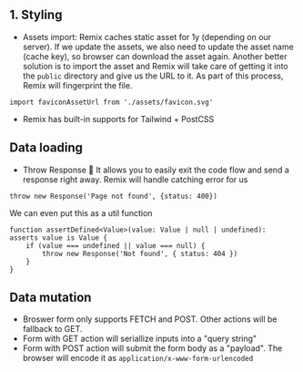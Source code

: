 ## 1. Styling
- Assets import: Remix caches static asset for 1y (depending on our server). If we update the assets, we also need to update the asset name (cache key), so browser can download the asset again. Another better solution is to import the asset and Remix will take care of getting it into the `public` directory and give us the URL to it. As part of this process, Remix will fingerprint the file. 
```
import faviconAssetUrl from './assets/favicon.svg'
```
- Remix has built-in supports for Tailwind + PostCSS
## Data loading
- Throw Response 🤯 It allows you to easily exit the code flow and send a response right away. Remix will handle catching error for us
```
throw new Response('Page not found', {status: 400})
```
We can even put this as a util function
```
function assertDefined<Value>(value: Value | null | undefined): asserts value is Value {
    if (value === undefined || value === null) {
		throw new Response('Not found', { status: 404 })
	}
}
```
## Data mutation
- Broswer form only supports FETCH and POST. Other actions will be fallback to GET.
- Form with GET action will seriallize inputs into a "query string"
- Form with POST action will submit the form body as a "payload". The browser will encode it as `application/x-www-form-urlencoded`